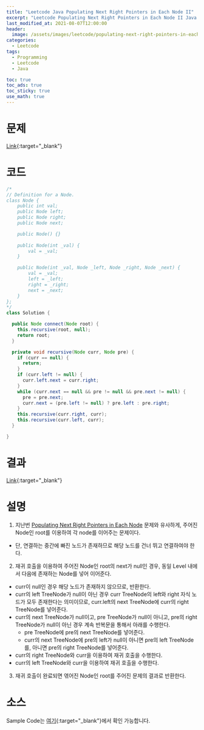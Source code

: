 ```yaml
---
title: "Leetcode Java Populating Next Right Pointers in Each Node II"
excerpt: "Leetcode Populating Next Right Pointers in Each Node II Java 풀이"
last_modified_at: 2021-08-07T12:00:00
header:
  image: /assets/images/leetcode/populating-next-right-pointers-in-each-node-ii.png
categories:
  - Leetcode
tags:
  - Programming
  - Leetcode
  - Java

toc: true
toc_ads: true
toc_sticky: true
use_math: true
---
```

# 문제
[Link](https://leetcode.com/populating-next-right-pointers-in-each-node-ii/){:target="_blank"}

# 코드
```java
/*
// Definition for a Node.
class Node {
    public int val;
    public Node left;
    public Node right;
    public Node next;

    public Node() {}
    
    public Node(int _val) {
        val = _val;
    }

    public Node(int _val, Node _left, Node _right, Node _next) {
        val = _val;
        left = _left;
        right = _right;
        next = _next;
    }
};
*/
class Solution {

  public Node connect(Node root) {
    this.recursive(root, null);
    return root;
  }

  private void recursive(Node curr, Node pre) {
    if (curr == null) {
      return;
    }
    if (curr.left != null) {
      curr.left.next = curr.right;
    }
    while (curr.next == null && pre != null && pre.next != null) {
      pre = pre.next;
      curr.next = (pre.left != null) ? pre.left : pre.right;
    }
    this.recursive(curr.right, curr);
    this.recursive(curr.left, curr);
  }

}
```

# 결과
[Link](https://leetcode.com/submissions/detail/534076549/){:target="_blank"}

# 설명
1. 지난번 [Populating Next Right Pointers in Each Node](../populating-next-right-pointers-in-each-node) 문제와 유사하게, 주어진 Node인 root를 이용하여 각 node를 이어주는 문제이다.
- 단, 연결하는 중간에 빠진 노드가 존재하므로 해당 노드를 건너 뛰고 연결하여야 한다.

2. 재귀 호출을 이용하여 주어진 Node인 root의 next가 null인 경우, 동일 Level 내에서 다음에 존재하는 Node를 넣어 이어준다.
- curr이 null인 경우 해당 노드가 존재하지 않으므로, 반환한다.
- curr의 left TreeNode가 null이 아닌 경우 curr TreeNode의 left와 right 자식 노드가 모두 존재한다는 의미이므로, curr.left의 next TreeNode에 curr의 right TreeNode를 넣어준다.
- curr의 next TreeNode가 null이고, pre TreeNode가 null이 아니고, pre의 right TreeNode가 null이 아닌 경우 계속 반복문을 통해서 아래를 수행한다.
  - pre TreeNode에 pre의 next TreeNode를 넣어준다.
  - curr의 next TreeNode에 pre의 left가 null이 아니면 pre의 left TreeNode를, 아니면 pre의 right TreeNode를 넣어준다.
- curr의 right TreeNode와 curr을 이용하여 재귀 호출을 수행한다.
- curr의 left TreeNode와 curr을 이용하여 재귀 호출을 수행한다.

3. 재귀 호출이 완료되면 엮어진 Node인 root를 주어진 문제의 결과로 반환한다.

# 소스
Sample Code는 [여기](https://github.com/GracefulSoul/leetcode/blob/master/src/main/java/gracefulsoul/problems/PopulatingNextRightPointersInEachNodeII.java){:target="_blank"}에서 확인 가능합니다.